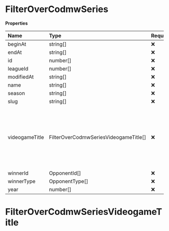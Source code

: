 # FilterOverCodmwSeries

**Properties**

| Name           | Type                                  | Required | Description                                                                                              |
| :------------- | :------------------------------------ | :------- | :------------------------------------------------------------------------------------------------------- |
| beginAt        | string[]                              | ❌       |                                                                                                          |
| endAt          | string[]                              | ❌       |                                                                                                          |
| id             | number[]                              | ❌       |                                                                                                          |
| leagueId       | number[]                              | ❌       |                                                                                                          |
| modifiedAt     | string[]                              | ❌       |                                                                                                          |
| name           | string[]                              | ❌       |                                                                                                          |
| season         | string[]                              | ❌       |                                                                                                          |
| slug           | string[]                              | ❌       |                                                                                                          |
| videogameTitle | FilterOverCodmwSeriesVideogameTitle[] | ❌       | A videogame title id or slug. <br/>Only for `/csgo/*`, `/codmw/*`, `/fifa/*` and `/ow/*` endpoints <br/> |
| winnerId       | OpponentId[]                          | ❌       |                                                                                                          |
| winnerType     | OpponentType[]                        | ❌       |                                                                                                          |
| year           | number[]                              | ❌       |                                                                                                          |

# FilterOverCodmwSeriesVideogameTitle

<!-- This file was generated by liblab | https://liblab.com/ -->
